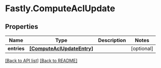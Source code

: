 # Fastly.ComputeAclUpdate

## Properties

Name | Type | Description | Notes
------------ | ------------- | ------------- | -------------
**entries** | [**[ComputeAclUpdateEntry]**](ComputeAclUpdateEntry.md) |  | [optional] 


[[Back to API list]](../../README.md#endpoints) [[Back to README]](../../README.md)
